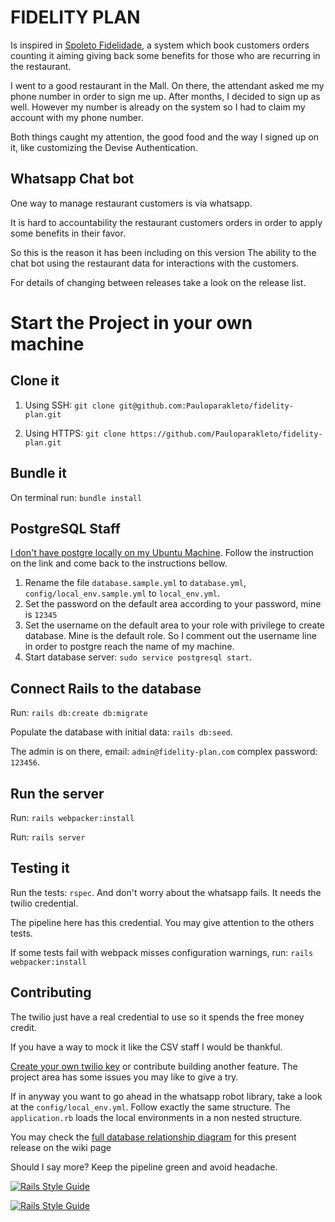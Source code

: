# FIDELITY PLAN

Is inspired in [Spoleto Fidelidade](https://www.spoleto.com.br/fidelidade?utm_source=&utm_medium=SMSSPOL0073&utm_campaign=NOVOS&utm_content=CADASTRO_FIDELIDADE), 
a system which book customers orders counting it aiming 
giving back some benefits for those who are recurring in the restaurant.

I went to a good restaurant in the Mall. On there, the attendant asked me my
phone number in order to sign me up.
After months, I decided to sign up as well. However my number is already on the 
system so I had to claim my account with my phone number.

Both things caught my attention, the good food and the way I signed up on it, 
like customizing the Devise Authentication.

## Whatsapp Chat bot

One way to manage restaurant customers is via whatsapp.

It is hard to accountability the restaurant customers orders in order to
apply some benefits in their favor.

So this is the reason it has been including on this version 
The ability to the chat bot using the restaurant data for interactions
with the customers.

For details of changing between releases take a look on the
release list.

# Start the Project in your own machine

## Clone it

1. Using SSH: `git clone git@github.com:Pauloparakleto/fidelity-plan.git`


2. Using HTTPS: `git clone https://github.com/Pauloparakleto/fidelity-plan.git`

## Bundle it

On terminal run: `bundle install`

## PostgreSQL Staff

[I don't have postgre locally on my Ubuntu Machine](https://help.ubuntu.com/community/PostgreSQL). Follow the instruction
on the link and come back to the instructions bellow.

1. Rename the file `database.sample.yml` to `database.yml`, `config/local_env.sample.yml`
to `local_env.yml`.
2. Set the password on the default area according to your password, mine is `12345`
3. Set the username on the default area to your role with privilege to create database.
   Mine is the default role. So I comment out the username line in order
   to postgre reach the name of my machine.
4. Start database server: `sudo service postgresql start`.

## Connect Rails to the database

Run: `rails db:create db:migrate`

Populate the database with initial data: `rails db:seed`.

The admin is on there, email: `admin@fidelity-plan.com`
complex password: `123456`.

## Run the server
Run: `rails webpacker:install`

Run: `rails server`

## Testing it

Run the tests: `rspec`. And don't worry about the whatsapp fails.
It needs the twilio credential.

The pipeline here has this credential. You may give attention to the others tests. 

If some tests fail with webpack misses configuration warnings, run: `rails webpacker:install`

## Contributing

The twilio just have a real credential to use so it spends
the free money credit.

If you have a way to mock it like the CSV staff I would be thankful.

[Create your own twilio key](https://www.twilio.com/) or contribute building another feature.
The project area has some issues you may like to give a try.

If in anyway you want to go ahead in the whatsapp robot library, take a look at the
`config/local_env.yml`.
Follow exactly the same structure. The `application.rb` loads the local environments in a
non nested structure.

You may check the [full database relationship diagram](https://github.com/Pauloparakleto/fidelity-plan/wiki/The-Database-Relationship) for
this present release on the wiki page 

Should I say more? Keep the pipeline green and avoid headache.

[![Rails Style Guide](https://img.shields.io/badge/code_style-rubocop-brightgreen.svg)](https://github.com/rubocop/rubocop-rails)

[![Rails Style Guide](https://img.shields.io/badge/code_style-community-brightgreen.svg)](https://rails.rubystyle.guide)
